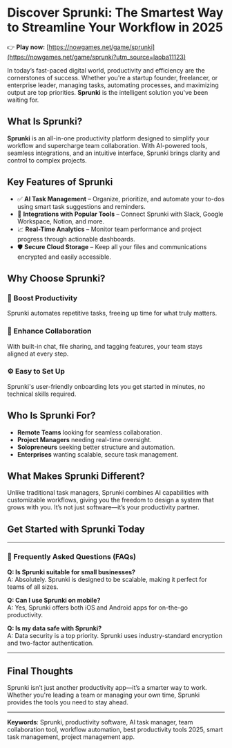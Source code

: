 # Discover Sprunki: The Smartest Way to Streamline Your Workflow in 2025
👉 **Play now:** [https://nowgames.net/game/sprunki](https://nowgames.net/game/sprunki?utm_source=laoba11123)

In today’s fast-paced digital world, productivity and efficiency are the cornerstones of success. Whether you're a startup founder, freelancer, or enterprise leader, managing tasks, automating processes, and maximizing output are top priorities. **Sprunki** is the intelligent solution you've been waiting for.

## What Is Sprunki?

**Sprunki** is an all-in-one productivity platform designed to simplify your workflow and supercharge team collaboration. With AI-powered tools, seamless integrations, and an intuitive interface, Sprunki brings clarity and control to complex projects.

## Key Features of Sprunki

- ✅ **AI Task Management** – Organize, prioritize, and automate your to-dos using smart task suggestions and reminders.
- 🔗 **Integrations with Popular Tools** – Connect Sprunki with Slack, Google Workspace, Notion, and more.
- 📈 **Real-Time Analytics** – Monitor team performance and project progress through actionable dashboards.
- 🛡️ **Secure Cloud Storage** – Keep all your files and communications encrypted and easily accessible.

## Why Choose Sprunki?

### 🚀 Boost Productivity  
Sprunki automates repetitive tasks, freeing up time for what truly matters.

### 🤝 Enhance Collaboration  
With built-in chat, file sharing, and tagging features, your team stays aligned at every step.

### ⚙️ Easy to Set Up  
Sprunki's user-friendly onboarding lets you get started in minutes, no technical skills required.

## Who Is Sprunki For?

- **Remote Teams** looking for seamless collaboration.
- **Project Managers** needing real-time oversight.
- **Solopreneurs** seeking better structure and automation.
- **Enterprises** wanting scalable, secure task management.

## What Makes Sprunki Different?

Unlike traditional task managers, Sprunki combines AI capabilities with customizable workflows, giving you the freedom to design a system that grows with you. It’s not just software—it’s your productivity partner.

## Get Started with Sprunki Today



---

### 🧠 Frequently Asked Questions (FAQs)

**Q: Is Sprunki suitable for small businesses?**  
A: Absolutely. Sprunki is designed to be scalable, making it perfect for teams of all sizes.

**Q: Can I use Sprunki on mobile?**  
A: Yes, Sprunki offers both iOS and Android apps for on-the-go productivity.

**Q: Is my data safe with Sprunki?**  
A: Data security is a top priority. Sprunki uses industry-standard encryption and two-factor authentication.

---

## Final Thoughts

Sprunki isn’t just another productivity app—it’s a smarter way to work. Whether you're leading a team or managing your own time, Sprunki provides the tools you need to stay ahead.

---

**Keywords**: Sprunki, productivity software, AI task manager, team collaboration tool, workflow automation, best productivity tools 2025, smart task management, project management app.

